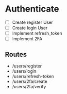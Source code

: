 # Authenticate
- [ ] Create register User
- [ ] Create login User
- [ ] Implement refresh_token
- [ ] Implement 2FA

## Routes
- /users/register
- /users/login
- /users/refresh-token
- /users/2fa/create
- /users/2fa/verify
